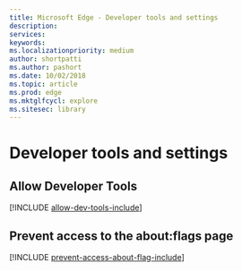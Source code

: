 ```yaml
---
title: Microsoft Edge - Developer tools and settings
description: 
services: 
keywords: 
ms.localizationpriority: medium
author: shortpatti
ms.author: pashort
ms.date: 10/02/2018
ms.topic: article
ms.prod: edge
ms.mktglfcycl: explore
ms.sitesec: library
---
```


# Developer tools and settings




## Allow Developer Tools 
[!INCLUDE [allow-dev-tools-include](../includes/allow-dev-tools-include.md)] 

## Prevent access to the about:flags page 
[!INCLUDE [prevent-access-about-flag-include](../includes/prevent-access-about-flag-include.md)]
